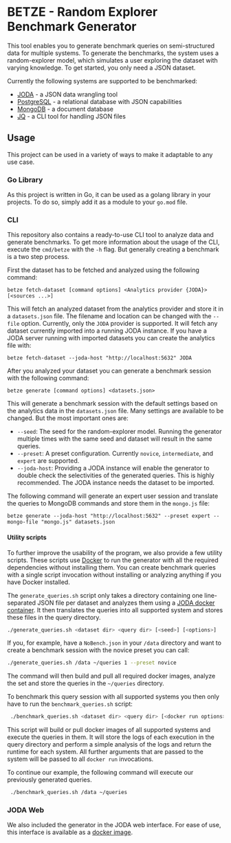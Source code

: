 # BETZE - Random Explorer Benchmark Generator
This tool enables you to generate benchmark queries on semi-structured data for multiple systems.
To generate the benchmarks, the system uses a random-explorer model, which simulates a user exploring the dataset with varying knowledge.
To get started, you only need a JSON dataset.

Currently the following systems are supported to be benchmarked:
 - [JODA](https://github.com/JODA-Explore/JODA) - a JSON data wrangling tool 
 - [PostgreSQL](https://www.postgresql.org/) - a relational database with JSON capabilities
 - [MongoDB](https://www.mongodb.com/) - a document database
 - [JQ](https://stedolan.github.io/jq/) - a CLI tool for handling JSON files


## Usage
This project can be used in a variety of ways to make it adaptable to any use case.

### Go Library 
As this project is written in Go, it can be used as a golang library in your projects.
To do so, simply add it as a module to your `go.mod` file.

### CLI
This repository also contains a ready-to-use CLI tool to analyze data and generate benchmarks.
To get more information about the usage of the CLI, execute the `cmd/betze` with the `-h` flag.
But generally creating a benchmark is a two step process.

First the dataset has to be fetched and analyzed using the following command:
```
betze fetch-dataset [command options] <Analytics provider {JODA}> [<sources ...>]
```
This will fetch an analyzed dataset from the analytics provider and store it in a `datasets.json` file.
The filename and location can be changed with the `--file` option.
Currently, only the `JODA` provider is supported. 
It will fetch any dataset currently imported into a running JODA instance.
If you have a JODA server running with imported datasets you can create the analytics file with:
```
betze fetch-dataset --joda-host "http://localhost:5632" JODA
```

After you analyzed your dataset you can generate a benchmark session with the following command:
```
betze generate [command options] <datasets.json>
```

This will generate a benchmark session with the default settings based on the analytics data in the `datasets.json` file.
Many settings are available to be changed.
But the most important ones are:
 - `--seed`: The seed for the random-explorer model. Running the generator multiple times with the same seed and dataset will result in the same queries.
 - `--preset`: A preset configuration. Currently `novice`, `intermediate`, and `expert` are supported.
 - `--joda-host`: Providing a JODA instance will enable the generator to double check the selectivities of the generated queries. This is highly recommended. The JODA instance needs the dataset to be imported.

The following command will generate an expert user session and translate the queries to MongoDB commands and store them in the `mongo.js` file:
```
betze generate --joda-host "http://localhost:5632" --preset expert --mongo-file "mongo.js" datasets.json
```

#### Utility scripts
To further improve the usability of the program, we also provide a few utility scripts.
These scripts use [Docker](https://www.docker.com/) to run the generator with all the required dependencies without installing them.
You can create benchmark queries with a single script invocation without installing or analyzing anything if you have Docker installed.

The `generate_queries.sh` script only takes a directory containing one line-separated JSON file per dataset and analyzes them using a [JODA docker container](https://github.com/JODA-Explore/JODA/pkgs/container/JODA%2Fjoda). 
It then translates the queries into all supported system and stores these files in the query directory.
```bash
./generate_queries.sh <dataset dir> <query dir> [<seed>] [<options>] 
```

If you, for example, have a `NoBench.json` in your `/data` directory and want to create a benchmark session with the novice preset you can call: 
```bash
./generate_queries.sh /data ~/queries 1 --preset novice
```
The command will then build and pull all required docker images, analyze the set and store the queries in the `~/queries` directory.

To benchmark this query session with all supported systems you then only have to run the `benchmark_queries.sh` script:
```bash
 ./benchmark_queries.sh <dataset dir> <query dir> [<docker run options>]
```
This script will build or pull docker images of all supported systems and execute the queries in them.
It will store the logs of each execution in the query directory and perform a simple analysis of the logs and return the runtime for each system.
All further arguments that are passed to the system will be passed to all `docker run` invocations.

To continue our example, the following command will execute our previously generated queries.
```bash
 ./benchmark_queries.sh /data ~/queries
```

### JODA Web
We also included the generator in the JODA web interface.
For ease of use, this interface is available as a [docker image](https://github.com/orgs/JODA-Explore/packages/container/package/joda-web).

